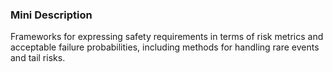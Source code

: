 ### Mini Description

Frameworks for expressing safety requirements in terms of risk metrics and acceptable failure probabilities, including methods for handling rare events and tail risks.
